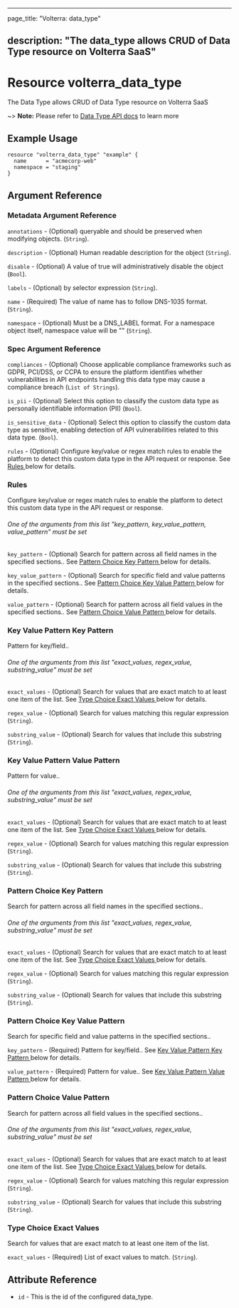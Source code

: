 ---

page_title: "Volterra: data_type"

description: "The data_type allows CRUD of Data Type resource on Volterra SaaS"
-------------------------------------------------------------------------------

Resource volterra_data_type
===========================

The Data Type allows CRUD of Data Type resource on Volterra SaaS

~> **Note:** Please refer to [Data Type API docs](https://docs.cloud.f5.com/docs-v2/api/data-type) to learn more

Example Usage
-------------

```hcl
resource "volterra_data_type" "example" {
  name      = "acmecorp-web"
  namespace = "staging"
}

```

Argument Reference
------------------

### Metadata Argument Reference

`annotations` - (Optional) queryable and should be preserved when modifying objects. (`String`).

`description` - (Optional) Human readable description for the object (`String`).

`disable` - (Optional) A value of true will administratively disable the object (`Bool`).

`labels` - (Optional) by selector expression (`String`).

`name` - (Required) The value of name has to follow DNS-1035 format. (`String`).

`namespace` - (Optional) Must be a DNS_LABEL format. For a namespace object itself, namespace value will be "" (`String`).

### Spec Argument Reference

`compliances` - (Optional) Choose applicable compliance frameworks such as GDPR, PCI/DSS, or CCPA to ensure the platform identifies whether vulnerabilities in API endpoints handling this data type may cause a compliance breach (`List of Strings`).

`is_pii` - (Optional) Select this option to classify the custom data type as personally identifiable information (PII) (`Bool`).

`is_sensitive_data` - (Optional) Select this option to classify the custom data type as sensitive, enabling detection of API vulnerabilities related to this data type. (`Bool`).

`rules` - (Optional) Configure key/value or regex match rules to enable the platform to detect this custom data type in the API request or response. See [Rules ](#rules) below for details.

### Rules

Configure key/value or regex match rules to enable the platform to detect this custom data type in the API request or response.

###### One of the arguments from this list "key_pattern, key_value_pattern, value_pattern" must be set

`key_pattern` - (Optional) Search for pattern across all field names in the specified sections.. See [Pattern Choice Key Pattern ](#pattern-choice-key-pattern) below for details.

`key_value_pattern` - (Optional) Search for specific field and value patterns in the specified sections.. See [Pattern Choice Key Value Pattern ](#pattern-choice-key-value-pattern) below for details.

`value_pattern` - (Optional) Search for pattern across all field values in the specified sections.. See [Pattern Choice Value Pattern ](#pattern-choice-value-pattern) below for details.

### Key Value Pattern Key Pattern

Pattern for key/field..

###### One of the arguments from this list "exact_values, regex_value, substring_value" must be set

`exact_values` - (Optional) Search for values that are exact match to at least one item of the list. See [Type Choice Exact Values ](#type-choice-exact-values) below for details.

`regex_value` - (Optional) Search for values matching this regular expression (`String`).

`substring_value` - (Optional) Search for values that include this substring (`String`).

### Key Value Pattern Value Pattern

Pattern for value..

###### One of the arguments from this list "exact_values, regex_value, substring_value" must be set

`exact_values` - (Optional) Search for values that are exact match to at least one item of the list. See [Type Choice Exact Values ](#type-choice-exact-values) below for details.

`regex_value` - (Optional) Search for values matching this regular expression (`String`).

`substring_value` - (Optional) Search for values that include this substring (`String`).

### Pattern Choice Key Pattern

Search for pattern across all field names in the specified sections..

###### One of the arguments from this list "exact_values, regex_value, substring_value" must be set

`exact_values` - (Optional) Search for values that are exact match to at least one item of the list. See [Type Choice Exact Values ](#type-choice-exact-values) below for details.

`regex_value` - (Optional) Search for values matching this regular expression (`String`).

`substring_value` - (Optional) Search for values that include this substring (`String`).

### Pattern Choice Key Value Pattern

Search for specific field and value patterns in the specified sections..

`key_pattern` - (Required) Pattern for key/field.. See [Key Value Pattern Key Pattern ](#key-value-pattern-key-pattern) below for details.

`value_pattern` - (Required) Pattern for value.. See [Key Value Pattern Value Pattern ](#key-value-pattern-value-pattern) below for details.

### Pattern Choice Value Pattern

Search for pattern across all field values in the specified sections..

###### One of the arguments from this list "exact_values, regex_value, substring_value" must be set

`exact_values` - (Optional) Search for values that are exact match to at least one item of the list. See [Type Choice Exact Values ](#type-choice-exact-values) below for details.

`regex_value` - (Optional) Search for values matching this regular expression (`String`).

`substring_value` - (Optional) Search for values that include this substring (`String`).

### Type Choice Exact Values

Search for values that are exact match to at least one item of the list.

`exact_values` - (Required) List of exact values to match. (`String`).

Attribute Reference
-------------------

-	`id` - This is the id of the configured data_type.
